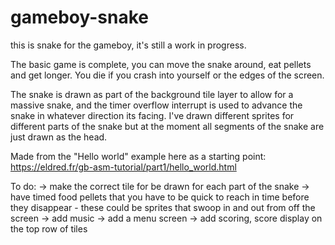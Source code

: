 # gameboy-snake
this is snake for the gameboy, it's still a work in progress.

The basic game is complete, you can move the snake around, eat pellets and get longer. You die if you crash into yourself or the edges of the screen.

The snake is drawn as part of the background tile layer to allow for a massive snake, and the timer overflow interrupt is used to advance the snake in whatever direction its facing. I've drawn different sprites for different parts of the snake but at the moment all segments of the snake are just drawn as the head.

Made from the "Hello world" example here as a starting point: https://eldred.fr/gb-asm-tutorial/part1/hello_world.html

To do:
-> make the correct tile for be drawn for each part of the snake
-> have timed food pellets that you have to be quick to reach in time before they disappear - these could be sprites that swoop in and out from off the screen
-> add music
-> add a menu screen
-> add scoring, score display on the top row of tiles
